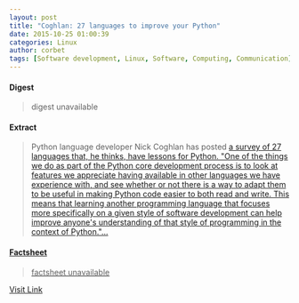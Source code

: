 ```yaml
---
layout: post
title: "Coghlan: 27 languages to improve your Python"
date: 2015-10-25 01:00:39
categories: Linux
author: corbet
tags: [Software development, Linux, Software, Computing, Communication]
---
```



#### Digest
>digest unavailable

#### Extract
>Python language developer Nick Coghlan has posted <a href="http://www.curiousefficiency.org/posts/2015/10/languages-to-improve-your-python.html">a survey of 27 languages that, he thinks, have lessons for Python. "One of the things we do as part of the Python core development process is to look at features we appreciate having available in other languages we have experience with, and see whether or not there is a way to adapt them to be useful in making Python code easier to both read and write. This means that learning another programming language that focuses more specifically on a given style of software development can help improve anyone's understanding of that style of programming in the context of Python."...

#### Factsheet
>factsheet unavailable

[Visit Link](http://lwn.net/Articles/661958/rss)


